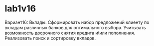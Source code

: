 # lab1v16
Вариант16:
Вклады. Сформировать набор предложений клиенту по вкладам различных банков для оптимального выбора.
Учитывать возможность досрочного снятия кредита и\или пополнения.
Реализовать поиск и сортировку вкладов.
